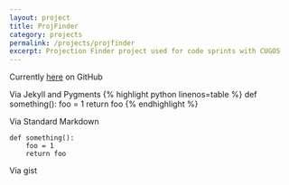 ```yaml
---
layout: project
title: ProjFinder
category: projects
permalink: /projects/projfinder
excerpt: Projection Finder project used for code sprints with CUGOS
---
```

 
Currently [here](https://github.com/aaronr/projfinder.com) on GitHub

Via Jekyll and Pygments
{% highlight python linenos=table %}
def something():
    foo = 1
    return foo
{% endhighlight %}

Via Standard Markdown

    def something():
        foo = 1
        return foo

Via gist
<script src="https://gist.github.com/aaronr/4983726.js"></script>

